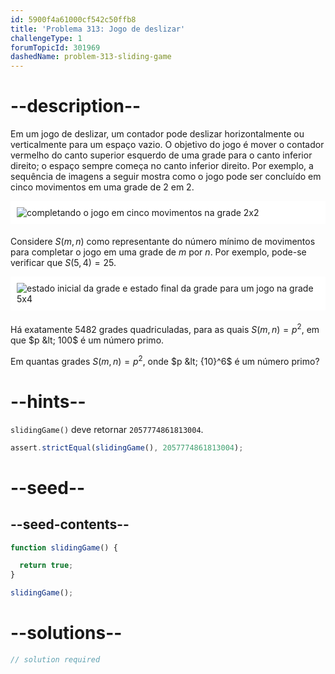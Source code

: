 ```yaml
---
id: 5900f4a61000cf542c50ffb8
title: 'Problema 313: Jogo de deslizar'
challengeType: 1
forumTopicId: 301969
dashedName: problem-313-sliding-game
---
```


# --description--

Em um jogo de deslizar, um contador pode deslizar horizontalmente ou verticalmente para um espaço vazio. O objetivo do jogo é mover o contador vermelho do canto superior esquerdo de uma grade para o canto inferior direito; o espaço sempre começa no canto inferior direito. Por exemplo, a sequência de imagens a seguir mostra como o jogo pode ser concluído em cinco movimentos em uma grade de 2 em 2.

<img alt="completando o jogo em cinco movimentos na grade 2x2" src="https://cdn.freecodecamp.org/curriculum/project-euler/sliding-game-1.gif" style="background-color: white; padding: 10px; display: block; margin-right: auto; margin-left: auto; margin-bottom: 1.2rem;" />

Considere $S(m, n)$ como representante do número mínimo de movimentos para completar o jogo em uma grade de $m$ por $n$. Por exemplo, pode-se verificar que $S(5, 4) = 25$.

<img alt="estado inicial da grade e estado final da grade para um jogo na grade 5x4" src="https://cdn.freecodecamp.org/curriculum/project-euler/sliding-game-2.gif" style="background-color: white; padding: 10px; display: block; margin-right: auto; margin-left: auto; margin-bottom: 1.2rem;" />

Há exatamente 5482 grades quadriculadas, para as quais $S(m, n) = p^2$, em que $p &lt; 100$ é um número primo.

Em quantas grades $S(m, n) = p^2$, onde $p &lt; {10}^6$ é um número primo?

# --hints--

`slidingGame()` deve retornar `2057774861813004`.

```js
assert.strictEqual(slidingGame(), 2057774861813004);
```

# --seed--

## --seed-contents--

```js
function slidingGame() {

  return true;
}

slidingGame();
```

# --solutions--

```js
// solution required
```
